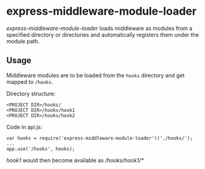 # express-middleware-module-loader

_express-middleware-module-loader_ loads middleware as modules from a specified directory or directories and automatically registers them under the module path.

## Usage

Middleware modules are to be loaded from the `hooks` directory and get mapped to `/hooks`.

Directory structure:
```
<PROJECT DIR>/hooks/
<PROJECT DIR>/hooks/hook1
<PROJECT DIR>/hooks/hook2
```

Code in api.js:
```
var hooks = require('express-middleware-module-loader')('./hooks/');
...
app.use('/hooks', hooks);
```

_hook1_ would then become available as _/hooks/hook1/*_